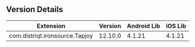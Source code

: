 ## Version Details

| Extension | Version | Android Lib | iOS Lib |
| --- | --- | --- | --- |
| com.distriqt.ironsource.Tapjoy | 12.10.0 | 4.1.21 | 4.1.21 |
